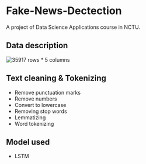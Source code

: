 # Fake-News-Dectection
A project of Data Science Applications course in NCTU.
## Data description
![35917 rows * 5 columns](data.jpg)
## Text cleaning & Tokenizing
- Remove punctuation marks
- Remove numbers
- Convert to lowercase
- Removing stop words
- Lemmatizing
- Word tokenizing
## Model used
- LSTM

